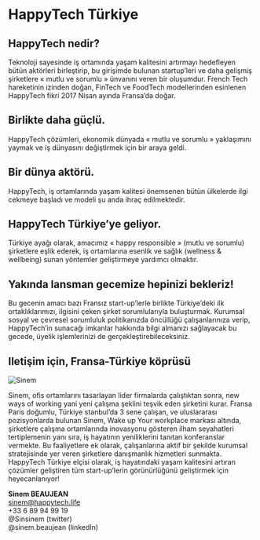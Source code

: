 # HappyTech Türkiye 

## HappyTech nedir? 
Teknoloji sayesinde iş ortamında yaşam kalitesini artırmayı hedefleyen bütün aktörleri birleştirip, bu girişimde bulunan startup’leri ve daha gelişmiş şirketlere « mutlu ve sorumlu » ünvanını veren bir oluşumdur. French Tech hareketinin izinden doğan, FinTech ve FoodTech modellerinden esinlenen HappyTech fikri 2017 Nisan ayında Fransa’da doğar.
## Birlikte daha güçlü. 
HappyTech çözümleri, ekonomik dünyada « mutlu ve sorumlu » yaklaşımını yaymak ve iş dünyasını değiştirmek için bir araya geldi. 
## Bir dünya aktörü. 
HappyTech, iş ortamlarında yaşam kalitesi önemsenen bütün ülkelerde ilgi cekmeye başladı ve modeli şu anda ihraç edilmektedir. 
## HappyTech Türkiye’ye geliyor.
Türkiye ayağı olarak, amacımız « happy responsible » (mutlu ve sorumlu) şirketlere eşlik ederek, iş ortamlarına esenlik ve sağlık (wellness & wellbeing) sunan yöntemler geliştirmeye yardımcı olmaktır.
## Yakında lansman gecemize hepinizi bekleriz! 
Bu gecenin amacı bazı Fransız start-up’lerle birlikte Türkiye’deki ilk ortaklıklarımızı, ilgisini çeken şirket sorumlularıyla buluşturmak. Kurumsal sosyal ve çevresel sorumluluk politikanızda öncüllüğü çalışanlarınıza verip, HappyTech’in sunacağı imkanlar hakkında bilgi almanızı sağlayacak bu gecede, üyelik işlemlerinizi de gerçekleştirebileceksiniz.
## Iletişim için, Fransa-Türkiye köprüsü

![Sinem](https://res.cloudinary.com/happytech/image/upload/w_500,h_500,c_crop,g_face,r_max/w_96/v1544996518/website/people/sinem.jpg)

Sinem, ofis ortamlarını tasarlayan lider firmalarda çalıştıktan sonra, new ways of working yani yeni çalışma şeklini teşvik eden şirketini kurar. Fransa Paris doğumlu, Türkiye stanbul’da 3 sene çalışan, ve uluslararası pozisyonlarda bulunan Sinem, Wake up Your workplace markası altında, şirketlere çalışma ortamlarında inovasyonu gösteren ilham seyahatleri tertiplemenin yanı sıra,  iş hayatının yeniliklerini tanıtan konferanslar vermekte. Bu faaliyetlere ek olarak, çalışanlarına aktif bir şekilde kurumsal stratejisinde yer veren şirketlere danışmanlık hizmetleri sunmakta. HappyTech Türkiye elçisi olarak, iş hayatındaki yaşam kalitesini artıran çözümler geliştiren tüm start-up’lerin görünürlüğünü geliştirmek için heyecanlanıyor!

**Sinem BEAUJEAN**<br/>
sinem@happytech.life<br/>+33 6 89 94 99 19<br/>@Sinsinem (twitter)<br/>
@sinem.beaujean (linkedIn)
